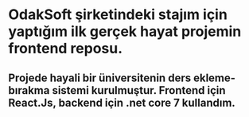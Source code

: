 # OdakSoft şirketindeki stajım için yaptığım ilk gerçek hayat projemin frontend reposu.
## Projede hayali bir üniversitenin ders ekleme-bırakma sistemi kurulmuştur. Frontend için React.Js, backend için .net core 7 kullandım.
 
 
